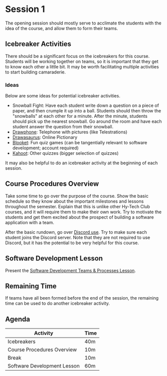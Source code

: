 # Session 1
The opening session should mostly serve to acclimate the students with the idea of the course, and allow them to form their teams.

## Icebreaker Activities
There should be a significant focus on the icebreakers for this course. Students will be working together on teams, so it is important that they get to know each other a little bit. It may be worth facilitating multiple activities to start building camaraderie.

### Ideas
Below are some ideas for potential icebreaker activities.

- Snowball Fight: Have each student write down a question on a piece of paper, and then crumple it up into a ball. Students should then throw the "snowballs" at each other for a minute. After the minute, students should pick up the nearest snowball. Go around the room and have each student answer the question from their snowball.
- [Drawphone](https://drawphone.tannerkrewson.com/): Telephone with pictures (like Telestrations)
- [Drawasaurus](https://www.drawasaurus.org/): Online Pictionary
- [Blooket](https://www.blooket.com/): Fun quiz games (can be tangentially relevant to software development; account required)
- [Kahoot](https://kahoot.com/): Other quizzes (bigger selection of quizzes)

It may also be helpful to do an icebreaker activity at the beginning of each session.

## Course Procedures Overview
Take some time to go over the purpose of the course. Show the basic schedule so they know about the important milestones and lessons throughout the semester. Explain that this is unlike other Hy-Tech Club courses, and it will require them to make their own work. Try to motivate the students and get them excited about the prospect of building a software application with a team.

After the basic rundown, go over [Discord use](https://hylandtechclub.com/DiscordUse). Try to make sure each student joins the Discord server. Note that they are not required to use Discord, but it has the potential to be very helpful for this course.

## Software Development Lesson
Present the [Software Development Teams & Processes Lesson](../SoftwareDevTeamsLesson/README.md).

## Remaining Time
If teams have all been formed before the end of the session, the remaining time can be used to do another icebreaker activity.

## Agenda

| Activity | Time |
|-|-|
| Icebreakers | 40m |
| Course Procedures Overview | 10m |
| Break | 10m |
| Software Development Lesson | 60m |
